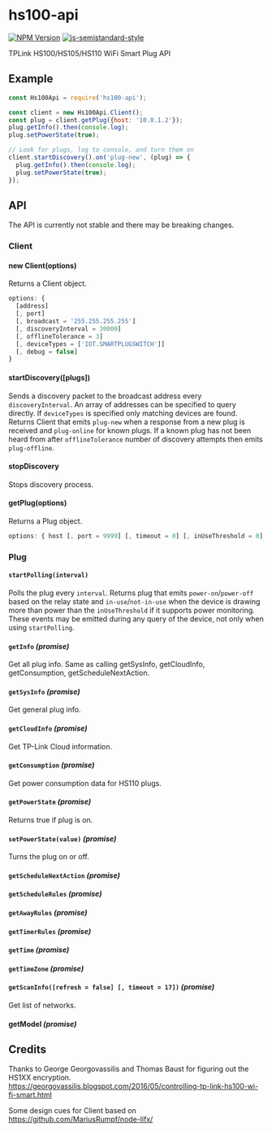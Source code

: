 # hs100-api
[![NPM Version](https://img.shields.io/npm/v/hs100-api.svg)](https://www.npmjs.com/package/hs100-api)
[![js-semistandard-style](https://img.shields.io/badge/code%20style-semistandard-brightgreen.svg?style=flat-square)](https://github.com/Flet/semistandard)

TPLink HS100/HS105/HS110 WiFi Smart Plug API

## Example
```javascript
const Hs100Api = require('hs100-api');

const client = new Hs100Api.Client();
const plug = client.getPlug({host: '10.0.1.2'});
plug.getInfo().then(console.log);
plug.setPowerState(true);

// Look for plugs, log to console, and turn them on
client.startDiscovery().on('plug-new', (plug) => {
  plug.getInfo().then(console.log);
  plug.setPowerState(true);
});
```

## API
The API is currently not stable and there may be breaking changes.

### Client

#### new Client(options)
Returns a Client object.
```javascript
options: {
  [address]
  [, port]
  [, broadcast = '255.255.255.255']
  [, discoveryInterval = 30000]
  [, offlineTolerance = 3]
  [, deviceTypes = ['IOT.SMARTPLUGSWITCH']]
  [, debug = false]
}
```

#### startDiscovery([plugs])
Sends a discovery packet to the broadcast address every `discoveryInterval`. An array of addresses can be specified to query directly. If `deviceTypes` is specified only matching devices are found. Returns Client that emits `plug-new` when a response from a new plug is received and `plug-online` for known plugs. If a known plug has not been heard from after `offlineTolerance` number of discovery attempts then emits `plug-offline`.

#### stopDiscovery
Stops discovery process.

#### getPlug(options)
Returns a Plug object.
```javascript
options: { host [, port = 9999] [, timeout = 0] [, inUseThreshold = 0] }
```

### Plug
#### `startPolling(interval)`
Polls the plug every `interval`. Returns plug that emits `power-on`/`power-off` based on the relay state and `in-use`/`not-in-use` when the device is drawing more than power than the `inUseThreshold` if it supports power monitoring. These events may be emitted during any query of the device, not only when using `startPolling`.
#### `getInfo` _(promise)_
Get all plug info. Same as calling getSysInfo, getCloudInfo, getConsumption, getScheduleNextAction.
#### `getSysInfo` _(promise)_
Get general plug info.
#### `getCloudInfo` _(promise)_
Get TP-Link Cloud information.
#### `getConsumption` _(promise)_
Get power consumption data for HS110 plugs.
#### `getPowerState` _(promise)_
Returns true if plug is on.
#### `setPowerState(value)` _(promise)_
Turns the plug on or off.
#### `getScheduleNextAction` _(promise)_
#### `getScheduleRules` _(promise)_
#### `getAwayRules` _(promise)_
#### `getTimerRules` _(promise)_
#### `getTime` _(promise)_
#### `getTimeZone` _(promise)_
#### `getScanInfo([refresh = false] [, timeout = 17])` _(promise)_
Get list of networks.
#### getModel _(promise)_


## Credits
Thanks to George Georgovassilis and Thomas Baust for figuring out the HS1XX encryption.
https://georgovassilis.blogspot.com/2016/05/controlling-tp-link-hs100-wi-fi-smart.html

Some design cues for Client based on https://github.com/MariusRumpf/node-lifx/

